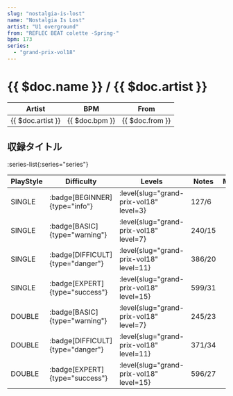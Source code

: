 ```yaml
---
slug: "nostalgia-is-lost"
name: "Nostalgia Is Lost"
artist: "U1 overground"
from: "REFLEC BEAT colette -Spring-"
bpm: 173
series:
  - "grand-prix-vol18"
---
```


# {{ $doc.name }} / {{ $doc.artist }}

|Artist|BPM|From|
|------|---|----|
|{{ $doc.artist }}|{{ $doc.bpm }}|{{ $doc.from }}|

## 収録タイトル

:series-list{:series="series"}

|PlayStyle|Difficulty|Levels|Notes|Movie|
|---------|----------|------|-----|-----|
|SINGLE| :badge[BEGINNER]{type="info"}|<div class="field is-grouped is-grouped-multiline"> :level{slug="grand-prix-vol18" level=3}</div>|127/6||
|SINGLE| :badge[BASIC]{type="warning"}|<div class="field is-grouped is-grouped-multiline"> :level{slug="grand-prix-vol18" level=7}</div>|240/15||
|SINGLE| :badge[DIFFICULT]{type="danger"}|<div class="field is-grouped is-grouped-multiline"> :level{slug="grand-prix-vol18" level=11}</div>|386/20||
|SINGLE| :badge[EXPERT]{type="success"}|<div class="field is-grouped is-grouped-multiline"> :level{slug="grand-prix-vol18" level=15}</div>|599/31||
|DOUBLE| :badge[BASIC]{type="warning"}|<div class="field is-grouped is-grouped-multiline"> :level{slug="grand-prix-vol18" level=7}</div>|245/23||
|DOUBLE| :badge[DIFFICULT]{type="danger"}|<div class="field is-grouped is-grouped-multiline"> :level{slug="grand-prix-vol18" level=11}</div>|371/34||
|DOUBLE| :badge[EXPERT]{type="success"}|<div class="field is-grouped is-grouped-multiline"> :level{slug="grand-prix-vol18" level=15}</div>|596/27||

